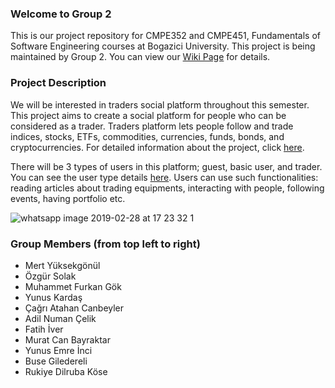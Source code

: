 ### Welcome to Group 2 
This is our project repository for CMPE352 and CMPE451, Fundamentals of Software Engineering courses at Bogazici University.
This project is being maintained by Group 2. You can view our [Wiki Page](https://github.com/bounswe/bounswe2019group2/wiki) for details.

### Project Description 

We will be interested in traders social platform throughout this semester. This project aims to create a social platform for people who can be considered as a trader. Traders platform lets people follow and trade indices, stocks, ETFs, commodities, currencies, funds, bonds, and cryptocurrencies. For detailed information about the project, click [here](https://github.com/bounswe/bounswe2019group2/blob/master/CMPE352_Spring20182019_TradersPlatform.pdf). 


There will be 3 types of users in this platform; guest, basic user, and trader. You can see the user type details [here](https://github.com/bounswe/bounswe2019group2/wiki/User-Types). Users can use such functionalities: reading articles about trading equipments, interacting with people, following events, having portfolio etc.


![whatsapp image 2019-02-28 at 17 23 32 1](https://user-images.githubusercontent.com/25434779/53701631-b42c3500-3e07-11e9-9eac-639c7ceca92f.jpeg)

### Group Members (from top left to right)
* Mert Yüksekgönül
* Özgür Solak
* Muhammet Furkan Gök
* Yunus Kardaş
* Çağrı Atahan Canbeyler
* Adil Numan Çelik
* Fatih İver
* Murat Can Bayraktar 
* Yunus Emre İnci
* Buse Giledereli
* Rukiye Dilruba Köse
